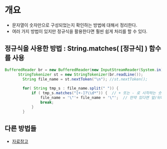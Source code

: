 # 개요
- 문자열이 숫자만으로 구성되었는지 확인하는 방법에 대해서 정리한다. 
- 여러 가지 방법이 있지만 정규식을 활용한다면 훨씬 쉽게 처리를 할 수 있다. 


## 정규식을 사용한 방법 : String.matches( [정규식] ) 함수를 사용
```java
BufferedReader br = new BufferedReader(new InputStreamReader(System.in)); 
	  StringTokenizer st = new StringTokenizer(br.readLine());
		String file_name = st.nextToken("\n"); //st.nextToken(); 
		
		for( String tmp_s : file_name.split(" ")) {
			if ( tmp_s.matches("[+-]?\\d*")) {  // + 또는 - 로 시작하는 숫자 데이터가 있는지 검사 
				file_name = '\"'+ file_name + '\"';  // 만약 있다면 앞/뒤에 "를 붙여주는 처리를 수행 
				break;
			}
		}
```

## 다른 방법들
- [자료참고](https://m.blog.naver.com/PostView.naver?blogId=hoon4672&logNo=222204799623&categoryNo=4&proxyReferer=)
